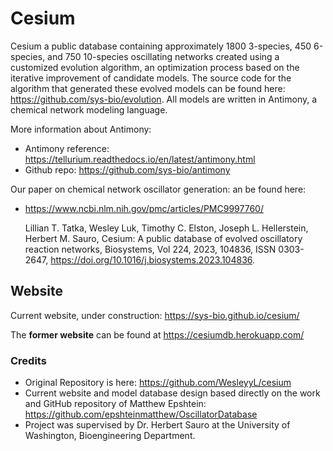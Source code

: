 # Cesium

Cesium a public database containing approximately 1800 3-species, 450 6-species, and 750 10-species oscillating networks created using a customized evolution algorithm, an optimization process based on the iterative improvement of candidate models. The source code for the algorithm that generated these evolved models can be found here: https://github.com/sys-bio/evolution. All models are written in Antimony, a chemical network modeling language.

More information about Antimony:
- Antimony reference: https://tellurium.readthedocs.io/en/latest/antimony.html
- Github repo: https://github.com/sys-bio/antimony

Our paper on chemical network oscillator generation: an be found here:
  - https://www.ncbi.nlm.nih.gov/pmc/articles/PMC9997760/

    Lillian T. Tatka, Wesley Luk, Timothy C. Elston, Joseph L. Hellerstein, Herbert M. Sauro, Cesium: A public database of evolved oscillatory reaction networks, Biosystems, Vol 224, 2023, 104836, ISSN 0303-2647, https://doi.org/10.1016/j.biosystems.2023.104836.

## Website
Current website, under construction: https://sys-bio.github.io/cesium/

The **former website** can be found at https://cesiumdb.herokuapp.com/


### Credits
- Original Repository is here: https://github.com/WesleyyL/cesium
- Current website and model database design based directly on the work and GitHub repository of Matthew Epshtein: https://github.com/epshteinmatthew/OscillatorDatabase
- Project was supervised by Dr. Herbert Sauro at the University of Washington, Bioengineering Department.




